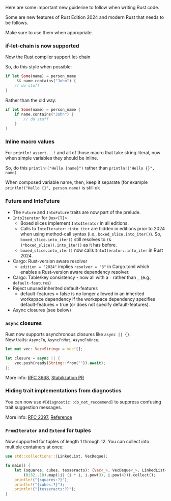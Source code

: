 Here are some important new guideline to follow when writing Rust code. 

Some are new features of Rust Edition 2024 and modern Rust that needs to be follows.

Make sure to use them when appropriate.

### if-let-chain is now supported

Now the Rust compiler support let-chain 

So, do this style when possible: 

```rust
if let Some(name) = person_name
     && name.contains("John") {
    // do stuff
}
```

Rather than the old way: 

```rust
if let Some(name) = person_name { 
    if name.contains("John") {
        // do stuff
    }
}
```

### Inline macro values

For `println!` `assert...!` and all of those macro that take string literal, now when simple variables they should be inline. 

So, do this `println!("Hello {name}")` rather than `println!("Hello {}", name)`

When composed variable name, then, keep it separate (for example `println!("Hello {}", person.name)` is still ok

### Future and IntoFuture

- The `Future` and `IntoFuture` traits are now part of the prelude.
- `IntoIterator` for `Box<[T]>`
    - Boxed slices implement `IntoIterator` in all editions.
    - Calls to `IntoIterator::into_iter` are hidden in editions prior to 2024 when using method-call syntax (i.e., `boxed_slice.into_iter()`). So, `boxed_slice.into_iter()` still resolves to `(&(*boxed_slice)).into_iter()` as it has before.
    - `boxed_slice.into_iter()` now calls `IntoIterator::into_iter` in Rust 2024.
- Cargo: Rust-version aware resolver
    - `edition = "2024"` implies `resolver = "3"` in Cargo.toml which enables a Rust-version aware dependency resolver.
- Cargo: Table/key consistency - now all with a `-` rather than `_` (e.g., `default-features`)
- Reject unused inherited default-features
    - default-features = false is no longer allowed in an inherited workspace dependency if the workspace dependency specifies default-features = true (or does not specify default-features).
- Async closures (see below)

### `async` closures

Rust now supports asynchronous closures like `async || {}`.  
New traits: `AsyncFn`, `AsyncFnMut`, `AsyncFnOnce`.

```rust
let mut vec: Vec<String> = vec![];

let closure = async || {
    vec.push(ready(String::from("")).await);
};
```

More info: [RFC 3668](https://rust-lang.github.io/rfcs/3668-async-closures.html), [Stabilization PR](https://github.com/rust-lang/rust/pull/132706)

### Hiding trait implementations from diagnostics

You can now use `#[diagnostic::do_not_recommend]` to suppress confusing trait suggestion messages.

More info: [RFC 2397](https://rust-lang.github.io/rfcs/2397-do-not-recommend.html), [Reference](https://doc.rust-lang.org/reference/attributes/diagnostics.html#the-diagnosticdo_not_recommend-attribute)

### `FromIterator` and `Extend` for tuples

Now supported for tuples of length 1 through 12. You can collect into multiple containers at once:

```rust
use std::collections::{LinkedList, VecDeque};

fn main() {
    let (squares, cubes, tesseracts): (Vec<_>, VecDeque<_>, LinkedList<_>) =
        (0i32..10).map(|i| (i * i, i.pow(3), i.pow(4))).collect();
    println!("{squares:?}");
    println!("{cubes:?}");
    println!("{tesseracts:?}");
}
```
